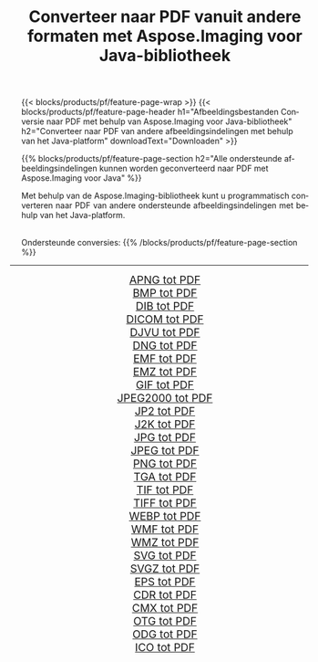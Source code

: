 ﻿---
title: Converteer naar PDF vanuit andere formaten met Aspose.Imaging voor Java-bibliotheek 
weight: 3920
url: /nl/java/conversion/to/pdf/ 
lang: nl
langdirlevel: 2
locales: zh-hans,ja,it,ru,de,es,fr,nl,id,lt,pl,pt,vi,tr,ko,zh-hant,ar,hi,th,sv,cs,uk,he
description: Met Aspose.Imaging kunt u met Java converteren naar PDF vanuit andere formaten
---

{{< blocks/products/pf/feature-page-wrap >}}
{{< blocks/products/pf/feature-page-header h1="Afbeeldingsbestanden Conversie naar PDF met behulp van Aspose.Imaging voor Java-bibliotheek" h2="Converteer naar PDF van andere afbeeldingsindelingen met behulp van het Java-platform" downloadText="Downloaden" >}}


{{% blocks/products/pf/feature-page-section  h2="Alle ondersteunde afbeeldingsindelingen kunnen worden geconverteerd naar PDF met Aspose.Imaging voor Java" %}}
<p align=justify>Met behulp van de Aspose.Imaging-bibliotheek kunt u programmatisch converteren naar PDF van andere ondersteunde afbeeldingsindelingen met behulp van het Java-platform.</p>
<br/>
Ondersteunde conversies:
{{% /blocks/products/pf/feature-page-section %}}
<div class="container-fluid productfamilypage bg-gray">
    <div class="convertypes bg-gray agp-content section">
        <div class="container">
		<hr style="margin-left:-20px;"/>
		<div class="row other-converters" style="gap: 10px;font-size: 19px;text-align:center;">
		    <div class='col-md-2 other-converter remove-lp remove-rp'><a href="/imaging/nl/java/conversion/apng-to-pdf/" style="padding:15px;">APNG tot PDF</a></div>
<div class='col-md-2 other-converter remove-lp remove-rp'><a href="/imaging/nl/java/conversion/bmp-to-pdf/" style="padding:15px;">BMP tot PDF</a></div>
<div class='col-md-2 other-converter remove-lp remove-rp'><a href="/imaging/nl/java/conversion/dib-to-pdf/" style="padding:15px;">DIB tot PDF</a></div>
<div class='col-md-2 other-converter remove-lp remove-rp'><a href="/imaging/nl/java/conversion/dicom-to-pdf/" style="padding:15px;">DICOM tot PDF</a></div>
<div class='col-md-2 other-converter remove-lp remove-rp'><a href="/imaging/nl/java/conversion/djvu-to-pdf/" style="padding:15px;">DJVU tot PDF</a></div>
<div class='col-md-2 other-converter remove-lp remove-rp'><a href="/imaging/nl/java/conversion/dng-to-pdf/" style="padding:15px;">DNG tot PDF</a></div>
<div class='col-md-2 other-converter remove-lp remove-rp'><a href="/imaging/nl/java/conversion/emf-to-pdf/" style="padding:15px;">EMF tot PDF</a></div>
<div class='col-md-2 other-converter remove-lp remove-rp'><a href="/imaging/nl/java/conversion/emz-to-pdf/" style="padding:15px;">EMZ tot PDF</a></div>
<div class='col-md-2 other-converter remove-lp remove-rp'><a href="/imaging/nl/java/conversion/gif-to-pdf/" style="padding:15px;">GIF tot PDF</a></div>
<div class='col-md-2 other-converter remove-lp remove-rp'><a href="/imaging/nl/java/conversion/jpeg2000-to-pdf/" style="padding:15px;">JPEG2000 tot PDF</a></div>
<div class='col-md-2 other-converter remove-lp remove-rp'><a href="/imaging/nl/java/conversion/jp2-to-pdf/" style="padding:15px;">JP2 tot PDF</a></div>
<div class='col-md-2 other-converter remove-lp remove-rp'><a href="/imaging/nl/java/conversion/j2k-to-pdf/" style="padding:15px;">J2K tot PDF</a></div>
<div class='col-md-2 other-converter remove-lp remove-rp'><a href="/imaging/nl/java/conversion/jpg-to-pdf/" style="padding:15px;">JPG tot PDF</a></div>
<div class='col-md-2 other-converter remove-lp remove-rp'><a href="/imaging/nl/java/conversion/jpeg-to-pdf/" style="padding:15px;">JPEG tot PDF</a></div>
<div class='col-md-2 other-converter remove-lp remove-rp'><a href="/imaging/nl/java/conversion/png-to-pdf/" style="padding:15px;">PNG tot PDF</a></div>
<div class='col-md-2 other-converter remove-lp remove-rp'><a href="/imaging/nl/java/conversion/tga-to-pdf/" style="padding:15px;">TGA tot PDF</a></div>
<div class='col-md-2 other-converter remove-lp remove-rp'><a href="/imaging/nl/java/conversion/tif-to-pdf/" style="padding:15px;">TIF tot PDF</a></div>
<div class='col-md-2 other-converter remove-lp remove-rp'><a href="/imaging/nl/java/conversion/tiff-to-pdf/" style="padding:15px;">TIFF tot PDF</a></div>
<div class='col-md-2 other-converter remove-lp remove-rp'><a href="/imaging/nl/java/conversion/webp-to-pdf/" style="padding:15px;">WEBP tot PDF</a></div>
<div class='col-md-2 other-converter remove-lp remove-rp'><a href="/imaging/nl/java/conversion/wmf-to-pdf/" style="padding:15px;">WMF tot PDF</a></div>
<div class='col-md-2 other-converter remove-lp remove-rp'><a href="/imaging/nl/java/conversion/wmz-to-pdf/" style="padding:15px;">WMZ tot PDF</a></div>
<div class='col-md-2 other-converter remove-lp remove-rp'><a href="/imaging/nl/java/conversion/svg-to-pdf/" style="padding:15px;">SVG tot PDF</a></div>
<div class='col-md-2 other-converter remove-lp remove-rp'><a href="/imaging/nl/java/conversion/svgz-to-pdf/" style="padding:15px;">SVGZ tot PDF</a></div>
<div class='col-md-2 other-converter remove-lp remove-rp'><a href="/imaging/nl/java/conversion/eps-to-pdf/" style="padding:15px;">EPS tot PDF</a></div>
<div class='col-md-2 other-converter remove-lp remove-rp'><a href="/imaging/nl/java/conversion/cdr-to-pdf/" style="padding:15px;">CDR tot PDF</a></div>
<div class='col-md-2 other-converter remove-lp remove-rp'><a href="/imaging/nl/java/conversion/cmx-to-pdf/" style="padding:15px;">CMX tot PDF</a></div>
<div class='col-md-2 other-converter remove-lp remove-rp'><a href="/imaging/nl/java/conversion/otg-to-pdf/" style="padding:15px;">OTG tot PDF</a></div>
<div class='col-md-2 other-converter remove-lp remove-rp'><a href="/imaging/nl/java/conversion/odg-to-pdf/" style="padding:15px;">ODG tot PDF</a></div>
<div class='col-md-2 other-converter remove-lp remove-rp'><a href="/imaging/nl/java/conversion/ico-to-pdf/" style="padding:15px;">ICO tot PDF</a></div>
                </div>
        </div>
    </div>
</div>
<br/>

